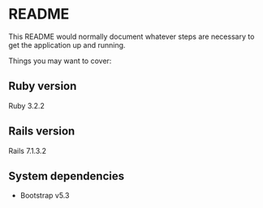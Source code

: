 # README

This README would normally document whatever steps are necessary to get the
application up and running.

Things you may want to cover:

## Ruby version

Ruby 3.2.2

## Rails version

Rails 7.1.3.2

## System dependencies
- Bootstrap v5.3